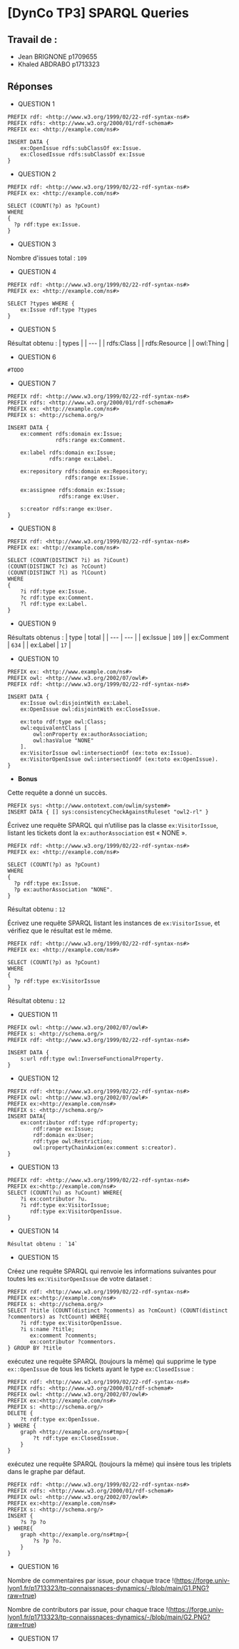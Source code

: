 # [DynCo TP3] SPARQL Queries 

## Travail de :
- Jean BRIGNONE p1709655
- Khaled ABDRABO p1713323 


## Réponses

- QUESTION 1 
```
PREFIX rdf: <http://www.w3.org/1999/02/22-rdf-syntax-ns#>
PREFIX rdfs: <http://www.w3.org/2000/01/rdf-schema#>
PREFIX ex: <http://example.com/ns#>

INSERT DATA {
    ex:OpenIssue rdfs:subClassOf ex:Issue.
	ex:ClosedIssue rdfs:subClassOf ex:Issue
}
```

- QUESTION 2 
```
PREFIX rdf: <http://www.w3.org/1999/02/22-rdf-syntax-ns#>
PREFIX ex: <http://example.com/ns#>

SELECT (COUNT(?p) as ?pCount)
WHERE
{
  ?p rdf:type ex:Issue.
}
```

- QUESTION 3 

Nombre d'issues total : `109`

- QUESTION 4 
```
PREFIX rdf: <http://www.w3.org/1999/02/22-rdf-syntax-ns#>
PREFIX ex: <http://example.com/ns#>

SELECT ?types WHERE {
    ex:Issue rdf:type ?types
}
```

- QUESTION 5 

Résultat obtenu :
| types  | 
| --- | 
| rdfs:Class  |
| rdfs:Resource  | 
| owl:Thing  | 

- QUESTION 6 
```
#TODO
```

- QUESTION 7 
```
PREFIX rdf: <http://www.w3.org/1999/02/22-rdf-syntax-ns#>
PREFIX rdfs: <http://www.w3.org/2000/01/rdf-schema#>
PREFIX ex: <http://example.com/ns#>
PREFIX s: <http://schema.org/>

INSERT DATA {
    ex:comment rdfs:domain ex:Issue;
               rdfs:range ex:Comment.
    
    ex:label rdfs:domain ex:Issue;
             rdfs:range ex:Label.
    
    ex:repository rdfs:domain ex:Repository;
                  rdfs:range ex:Issue.
    
    ex:assignee rdfs:domain ex:Issue;
    			rdfs:range ex:User.
    
    s:creator rdfs:range ex:User.
}
```
 
- QUESTION 8 
```
PREFIX rdf: <http://www.w3.org/1999/02/22-rdf-syntax-ns#>
PREFIX ex: <http://example.com/ns#>

SELECT (COUNT(DISTINCT ?i) as ?iCount)
(COUNT(DISTINCT ?c) as ?cCount) 
(COUNT(DISTINCT ?l) as ?lCount)
WHERE
{
    ?i rdf:type ex:Issue.
    ?c rdf:type ex:Comment.
    ?l rdf:type ex:Label.
}
```
 
- QUESTION 9 

Résultats obtenus :
| type | total | 
| --- | --- | 
| ex:Issue  | `109` |
| ex:Comment  | `634` |
| ex:Label  | `17` |
 
- QUESTION 10 
```
PREFIX ex: <http://www.example.com/ns#>
PREFIX owl: <http://www.w3.org/2002/07/owl#>
PREFIX rdf: <http://www.w3.org/1999/02/22-rdf-syntax-ns#>

INSERT DATA {
    ex:Issue owl:disjointWith ex:Label.
    ex:OpenIssue owl:disjointWith ex:CloseIssue.

    ex:toto rdf:type owl:Class;
    owl:equivalentClass [
    	owl:onProperty ex:authorAssociation;
    	owl:hasValue "NONE"
    ].
    ex:VisitorIssue owl:intersectionOf (ex:toto ex:Issue).
    ex:VisitorOpenIssue owl:intersectionOf (ex:toto ex:OpenIssue).
}
```

- <b>Bonus</b>

Cette requête a donné un succès.
```
PREFIX sys: <http://www.ontotext.com/owlim/system#>
INSERT DATA { [] sys:consistencyCheckAgainstRuleset "owl2-rl" }
```

Écrivez une requête SPARQL qui n’utilise pas la classe `ex:VisitorIssue`, listant les tickets dont la `ex:authorAssociation` est « NONE ».
```
PREFIX rdf: <http://www.w3.org/1999/02/22-rdf-syntax-ns#>
PREFIX ex: <http://example.com/ns#>

SELECT (COUNT(?p) as ?pCount)
WHERE
{
  ?p rdf:type ex:Issue.
  ?p ex:authorAssociation "NONE".
}
```
Résultat obtenu : `12`


Écrivez une requête SPARQL listant les instances de `ex:VisitorIssue`, et vérifiez que le résultat est le même.

```
PREFIX rdf: <http://www.w3.org/1999/02/22-rdf-syntax-ns#>
PREFIX ex: <http://example.com/ns#>

SELECT (COUNT(?p) as ?pCount)
WHERE
{
  ?p rdf:type ex:VisitorIssue
}
```
Résultat obtenu : `12`

 
- QUESTION 11 
```
PREFIX owl: <http://www.w3.org/2002/07/owl#>
PREFIX s: <http://schema.org/>
PREFIX rdf: <http://www.w3.org/1999/02/22-rdf-syntax-ns#>

INSERT DATA {
    s:url rdf:type owl:InverseFunctionalProperty.
}
```
 
- QUESTION 12 
```
PREFIX rdf: <http://www.w3.org/1999/02/22-rdf-syntax-ns#>
PREFIX owl: <http://www.w3.org/2002/07/owl#>
PREFIX ex:<http://example.com/ns#>
PREFIX s: <http://schema.org/>
INSERT DATA{
	ex:contributor rdf:type rdf:property;
		rdf:range ex:Issue;
		rdf:domain ex:User;
		rdf:type owl:Restriction;
		owl:propertyChainAxiom(ex:comment s:creator).
}
```
 
- QUESTION 13 
```
PREFIX rdf: <http://www.w3.org/1999/02/22-rdf-syntax-ns#>
PREFIX ex:<http://example.com/ns#>
SELECT (COUNT(?u) as ?uCount) WHERE{
	?i ex:contributor ?u.
    ?i rdf:type ex:VisitorIssue;
       rdf:type ex:VisitorOpenIssue.
}
```
 
- QUESTION 14 
```
Résultat obtenu : `14`
```
 
- QUESTION 15

Créez une requête SPARQL qui renvoie les informations suivantes pour toutes les `ex:VisitorOpenIssue` de votre dataset :
```
PREFIX rdf: <http://www.w3.org/1999/02/22-rdf-syntax-ns#>
PREFIX ex:<http://example.com/ns#>
PREFIX s: <http://schema.org/>
SELECT ?title (COUNT(distinct ?comments) as ?cmCount) (COUNT(distinct 
?commentors) as ?ctCount) WHERE{
	?i rdf:type ex:VisitorOpenIssue.
    ?i s:name ?title;
       ex:comment ?comments;
       ex:contributor ?commentors.
} GROUP BY ?title
```
exécutez une requête SPARQL (toujours la même) qui supprime le type `ex::OpenIssue` de tous les tickets ayant le type `ex:ClosedIssue` :
```
PREFIX rdf: <http://www.w3.org/1999/02/22-rdf-syntax-ns#>
PREFIX rdfs: <http://www.w3.org/2000/01/rdf-schema#>
PREFIX owl: <http://www.w3.org/2002/07/owl#>
PREFIX ex:<http://example.com/ns#>
PREFIX s: <http://schema.org/>
DELETE {
    ?t rdf:type ex:OpenIssue.
} WHERE {
    graph <http://example.org/ns#tmp>{
        ?t rdf:type ex:ClosedIssue.
    }
}
```
exécutez une requête SPARQL (toujours la même) qui insère tous les triplets dans le graphe par défaut.
```
PREFIX rdf: <http://www.w3.org/1999/02/22-rdf-syntax-ns#>
PREFIX rdfs: <http://www.w3.org/2000/01/rdf-schema#>
PREFIX owl: <http://www.w3.org/2002/07/owl#>
PREFIX ex:<http://example.com/ns#>
PREFIX s: <http://schema.org/>
INSERT {
    ?s ?p ?o
} WHERE{
    graph <http://example.org/ns#tmp>{
        ?s ?p ?o.
    }
}
```
 
- QUESTION 16

Nombre de commentaires par issue, pour chaque trace
!(https://forge.univ-lyon1.fr/p1713323/tp-connaissnaces-dynamics/-/blob/main/G1.PNG?raw=true)

Nombre de contributors par issue, pour chaque trace
!(https://forge.univ-lyon1.fr/p1713323/tp-connaissnaces-dynamics/-/blob/main/G2.PNG?raw=true)

- QUESTION 17
```
```
 
